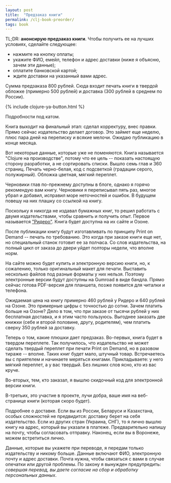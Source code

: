 ```yaml
---
layout: post
title:  "Предзаказ книги"
permalink: /clj-book-preorder/
tags: book
---
```


TL;DR: **анонсирую предзаказ книги**. Чтобы получить ее на лучших
условиях, сделайте следующее:

- нажмите на кнопку оплаты;
- укажите ФИО, емейл, телефон и адрес доставки (ниже я объясню, зачем эти
  данные);
- оплатите банковской картой;
- ждите доставки на указанный вами адрес.

Сумма предзаказа 800 рублей. Сюда входит печать книги в твердой обложке
(примерно 500 рублей) и доставка (300 рублей в среднем по России).

{% include clojure-ya-button.html %}

Подробности под катом.

<!-- more -->

Книга выходит на финальный этап: сделал корректуру, внес правки. Прямо сейчас
издательство делает договор. Это займет еще неделю, плюс пара дней на переписку
и всякие мелочи. Ожидаю публикацию в конце месяца.

Вот некоторые данные, которые уже не поменяются. Книга называется "Сlojure на
производстве", потому что ее цель -- показать настоящую сторону разработки, а не
сортировать списки. Вышло семь глав и 360 страниц. Печать черно-белая, код с
подсветкой (градации серого, полужирный). Обложка цветная, мягкий переплет.

Черновики глав по-прежнему доступны в блоге, однако я горячо рекомендую вам
книгу. Черновики я переписывал пять раз, многое убрал и добавил, исправил море
неточностей и ошибок. В будущем повешу на них плашку со ссылкой на книгу.

Поскольку я никогда не издавал бумажных книг, то решил работать с двумя
издательствами, чтобы сравнить и получить опыт. Первое называется
["Ридеро"](https://ridero.ru/). Книга будет доступна на их сайте и Озоне.

После публикации книгу будут изготавливать по принципу Print on Demand -- печать
по требованию. Это когда при заказе книги еще нет, но специальный станок готовит
ее за полчаса. Со слов издательства, на полный цикл от заказа до двери уйдет
полторы недели, что вполне норм.

На сайте можно будет купить и электронную версию книги, но, к сожалению, только
оригинальный макет для печати. Выставить несколько файлов под разные форматы у
них нельзя. Поэтому электронные версии будут доступны на Gumroad в виде
бандла. Прямо сейчас готова PDF-версия для планшета, позже появится для читалки
и телефона.

Ожидаемая цена на книгу примерно 460 рублей у Ридеро и 640 рублей на Озоне. Это
примерные цифры с точностью до сотни. Зачем платить больше на Озоне?  Дело в
том, что при заказе от тысячи рублей у них бесплатная доставка, и я этим часто
пользуюсь. Выгоднее заказать две книжки (себе и второй половине, другу,
родителям), чем платить сверху 350 рублей за доставку.

Теперь о том, какие плюшки дает предзаказ. Во-первых, книга будет в твердом
переплете. Так получилось, что издательство не может сделать твердый переплет
при печати Print on Demand, но в разовом тираже -- вполне. Таких книг будет мало,
штучный товар. Встречаетесь вы с приятелем и начинаете меряться
книгами. Прикладываете: у него мягкий переплет, а у вас твердый. Без лишних слов
ясно, кто из вас круче.

Во-вторых, тем, кто заказал, я вышлю скидочный код для электронной версии книги.

В-третьих, это участие в проекте, лучи добра, ваше имя на веб-странице книги
(которая скоро будет).

Подробнее о доставке. Если вы из России, Беларуси и Казахстана, особых
сложностей не предвидится: доставку берет на себя издательство. Если из других
стран (Украина, СНГ), то я лично вышлю книгу на адрес, который вы указали в
платеже. Предварительно напишу на почту, чтобы согласовать отправку. Наконец,
если вы в Воронеже, можем встретиться лично.

Данные, которые вы укажете при переводе, я передам только издательству и никому
больше. Данные включают ФИО, электронную почту и адрес доставки. Почта нужна,
чтобы связаться с вами в случае опечатки или другой проблемы. По закону я
вынужден предупредить: *совершая перевод, вы даете согласие на сбор и обработку
персональных данных*.
